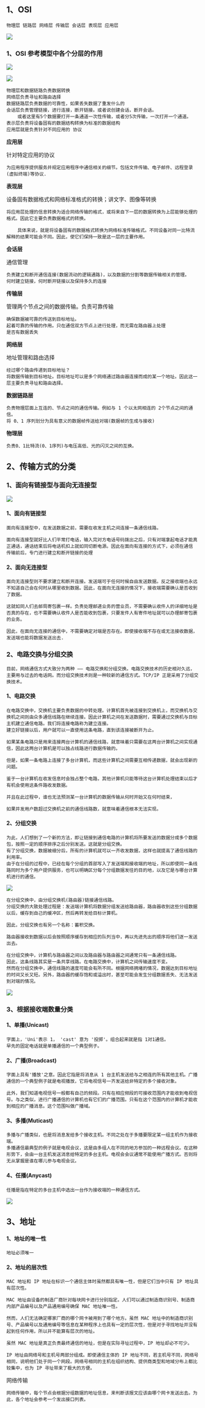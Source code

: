 ## 1、OSI

```
物理层 链路层 网络层 传输层 会话层 表现层 应用层
```

![](images01/01-01.jpg)

### 1、OSI 参考模型中各个分层的作用

![](images01/01-02.jpg)

![](images01/01-03.jpg)

```
物理层和数据链路负责数据转换
网络层负责寻址和路由选择
数据链路层负责数据的可靠性，如果丢失数据了重发什么的
会话层负责管理链接，进行连接，断开链接。或者说创建会话，断开会话。
	或者这里有5个数据要打开一条通道一次性传输，或者分5次传输，一次打开一个通道。
表示层负责将设备固有的数据结构转换为标准的数据结构
应用层就是负责针对不同应用的 协议
```



**应用层** 

针对特定应用的协议

```
为应用程序提供服务并规定应用程序中通信相关的细节。包括文件传输、电子邮件、远程登录(虚拟终端)等协议.

```

**表现层**

设备固有数据格式和网络标准格式的转换；讲文字、图像等转换

```
将应用层处理的信息转换为适合网络传输的格式，或将来自下一层的数据转换为上层能够处理的格式。因此它主要负责数据格式的转换。
	
	具体来说，就是将设备固有的数据格式转换为网络标准传输格式。不同设备对同一比特流解释的结果可能会不同。因此，使它们保持一致是这一层的主要作用。
```

**会话层**

通信管理

```
负责建立和断开通信连接(数据流动的逻辑通路)，以及数据的分割等数据传输相关的管理。
何时建立链接，何时断开链接以及保持多久的连接
```

**传输层**

管理两个节点之间的数据传输。负责可靠传输

```
确保数据被可靠的传送到目标地址。
起着可靠的传输的作用。只在通信双方节点上进行处理，而无需在路由器上处理
是否有数据丢失
```

**网络层**

地址管理和路由选择

```
经过哪个路由传递到目标地址？
将数据传输到目标地址。目标地址可以是多个网络通过路由器连接而成的某一个地址。因此这一层主要负责寻址和路由选择。
```

**数据链路层**

```
负责物理层面上互连的、节点之间的通信传输。例如与 1 个以太网相连的 2个节点之间的通信。
将 0、1 序列划分为具有意义的数据帧传送给对端(数据帧的生成与接收)
```

**物理层**

```
负责0、1比特流(0、1序列)与电压高低、光的闪灭之间的互换。
```



## 2、传输方式的分类

### 1、面向有链接型与面向无连接型

![](images01/01-04.jpg)

#### 1、面向有链接型

```
面向有连接型中，在发送数据之前，需要在收发主机之间连接一条通信线路。

面向有连接型就好比人们平常打电话，输入完对方电话号码拨出之后，只有对端拿起电话才能真正通话，通话结束后将电话机扣上就如同切断电源。因此在面向有连接的方式下，必须在通信 传输前后，专门进行建立和断开链接的处理
```

#### 2、面向无连接型

```
面向无连接型则不要求建立和断开连接。发送端可于任何时候自由发送数据。反之接收端也永远不知道自己会在何时从哪里收到数据。因此，在面向无连接的情况下，接收端需要确认是否收到了数据。

这就如同人们去邮局寄包裹一样。负责处理邮递业务的营业员，不需要确认收件人的详细地址是否真的存在，也不需要确认收件人是否能收到包裹，只要发件人有寄件地址就可以办理邮寄包裹的业务。

因此，在面向无连接的通信中，不需要确定对端是否存在。即使接收端不存在或无法接收数据，发送端也能将数据发送出去.
```

### 2、电路交换与分组交换

```
目前，网络通信方式大致分为两种 —— 电路交换和分组交换。电路交换技术的历史相对久远，主要用与过去的电话网。而分组交换技术则是一种较新的通信方式。TCP/IP 正是采用了分组交换技术。
```



#### 1、电路交换

```
在电路交换中，交换机主要负责数据的中转处理。计算机首先被连接到交换机上，而交换机与交换机之间则由众多通信线路在继续连接。因此计算机之间在发送数据时，需要通过交换机与目标主机建立通信电路。我们将连接电路称为建立连接。
建立好链接以后，用户就可以一直使用这条电路，直到该连接被断开为止。
```

```
如果某条电路只是用来连接两台计算机的通信线路，就意味着只需要在这两台计算机之间实现通信，因此这两台计算机是可以独占线路进行数据传输的。

但是，如果一条电路上连接了多台计算机，而这些计算机之间需要互相传递数据，就会出现新的问题。

鉴于一台计算机在收发信息时会独占整个电路，其他计算机只能等待这台计算机处理结束以后才有机会使用这条件路收发数据。

并且在此过程中，谁也无法预测某一台计算机的数据传输从何时开始又在何时结束，

如果并发用户数超过交换机之前的通信线路数，就意味着通信根本无法实现。
```

#### 2、分组交换

```
为此，人们想到了一个新的方法，即让链接到通信电路的计算机将所要发送的数据分成多个数据包，按照一定的顺序排序之后分别发送。这就是分组交换。
有了分组交换，数据被细分后，所有的计算机就可以一齐收发数据，这样也就提高了通信线路的利用率。
由于在分组的过程中，已经在每个分组的首部写入了发送端和接收端的地址，所以即使同一条线路同时为多个用户提供服务，也可以明确区分每个分组数据发往的目的地，以及它是与哪台计算机进行的通信。
```

![](images01/01-05.jpg)

```
在分组交换中，由分组交换机(路由器)链接通信线路。
分组交换的大致处理过程是：发送端计算机将数据分组发送给路由器，路由器收到这些分组数据以后，缓存到自己的缓冲区，然后再转发给目标计算机。

因此，分组交换也有另一个名称：蓄积交换。

路由器接收到数据以后会按照顺序缓存到相应的队列当中，再以先进先出的顺序将他们逐一发送出去。

在分组交换中，计算机与路由器之间以及路由器与路由器之间通常只有一条通信线路。
因此，这条线路其实是一条共享线路。在电路交换中，计算机之间传输速度不变。
然而在分组交换中，通信线路的速度可能会有所不同。根据网络拥堵的情况，数据达到目标地址的时间又长又短。另外，路由器的缓存饱和或溢出时，甚至可能会发生分组数据丢失、无法发送到对端的情况。
```

![](images01/01-06.jpg)



### 3、根据接收端数量分类

#### 1、单播(Unicast)

```
字面上，'Uni'表示 1， 'cast' 意为 '投掷'。组合起来就是指 1对1通信。
早先的固定电话就是单播通信的一个典型例子。
```

#### 2、广播(Broadcast)

```
字面上具有'播放'之意。因此它指是将消息从 1 台主机发送给与之相连的所有其他主机。广播通信的一个典型例子就是电视播放，它将电视信号一齐发送给非特定的多个接收对象。

此外，我们知道电视信号一般都有自己的频段。只有在相应频段的可接收范围内才能收到电视信号。与之类似，进行广播通信的计算机也有它们的广播范围。只有在这个范围内的计算机才能收到相应的广播消息。这个范围叫做广播域。
```

#### 3、多播(Muticast)

```
多播与广播类似，也是将消息发给多个接收主机。不同之处在于多播要限定某一组主机作为接收端。
多播通信最典型的例子就是电视会议，这是由多组人在不同的地方参加的一种远程会议。在这种形势下，会由一台主机发送消息给特定的多台主机。电视会会议通常不能使用广播方式。否则将无从掌握是谁在哪儿参与电视会议。
```

#### 4、任播(Anycast)

```
任播是指在特定的多台主机中选出一台作为接收端的一种通信方式。
```

![](images01/01-07.jpg)

## 3、地址

#### 1、地址的唯一性

```
地址必须唯一
```

#### 2、地址的层次性

```
MAC 地址和 IP 地址在标识一个通信主体时虽然都具有唯一性，但是它们当中只有 IP 地址具有层次性。
```

```
MAC 地址由设备的制造厂商针对每块网卡进行分别指定。人们可以通过制造商识别号、制造商内部产品编号以及产品通用编号确保 MAC 地址唯一性。

然而，人们无法确定哪家厂商的哪个网卡被用到了哪个地方。虽然 MAC 地址中的制造商识别号、产品编号以及通用编号等信息在某种程序上也具有一定的层次性，但是对于寻找地址并没有起到任何作用，所以并不能算有层次的地址。

虽然 MAC 地址是真正负责最终通信的地址，但是在实际寻址过程中，IP 地址却必不可少。
```

```
IP 地址由网络号和主机号两部分组成。即使通信主体的 IP 地址不同，若主机号不同，网络号相同，说明他们处于同一个网段。网络号相同的主机在组织结构、提供商类型和地域分布上都比较集中，也为 IP 寻址带来了极大的方便。
```

网络传输

```
网络传输中，每个节点会根据分组数据的地址信息，来判断该报文应该由哪个网卡发送出去。为此，各个地址会参考一个发出接口列表。
```



































